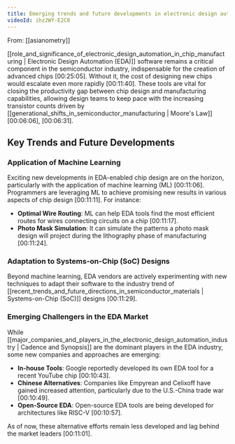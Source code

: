 ```yaml
---
title: Emerging trends and future developments in electronic design automation
videoId: ihz2WY-E2C8
---
```


From: [[asianometry]] <br/> 

[[role_and_significance_of_electronic_design_automation_in_chip_manufacturing | Electronic Design Automation (EDA)]] software remains a critical component in the semiconductor industry, indispensable for the creation of advanced chips <a class="yt-timestamp" data-t="00:25:05">[00:25:05]</a>. Without it, the cost of designing new chips would escalate even more rapidly <a class="yt-timestamp" data-t="00:11:40">[00:11:40]</a>. These tools are vital for closing the productivity gap between chip design and manufacturing capabilities, allowing design teams to keep pace with the increasing transistor counts driven by [[generational_shifts_in_semiconductor_manufacturing | Moore's Law]] <a class="yt-timestamp" data-t="00:06:06">[00:06:06]</a>, <a class="yt-timestamp" data-t="00:06:31">[00:06:31]</a>.

## Key Trends and Future Developments

### Application of Machine Learning
Exciting new developments in EDA-enabled chip design are on the horizon, particularly with the application of machine learning (ML) <a class="yt-timestamp" data-t="00:11:06">[00:11:06]</a>. Programmers are leveraging ML to achieve promising new results in various aspects of chip design <a class="yt-timestamp" data-t="00:11:11">[00:11:11]</a>. For instance:
*   **Optimal Wire Routing**: ML can help EDA tools find the most efficient routes for wires connecting circuits on a chip <a class="yt-timestamp" data-t="00:11:17">[00:11:17]</a>.
*   **Photo Mask Simulation**: It can simulate the patterns a photo mask design will project during the lithography phase of manufacturing <a class="yt-timestamp" data-t="00:11:24">[00:11:24]</a>.

### Adaptation to Systems-on-Chip (SoC) Designs
Beyond machine learning, EDA vendors are actively experimenting with new techniques to adapt their software to the industry trend of [[recent_trends_and_future_directions_in_semiconductor_materials | Systems-on-Chip (SoC)]] designs <a class="yt-timestamp" data-t="00:11:29">[00:11:29]</a>.

### Emerging Challengers in the EDA Market
While [[major_companies_and_players_in_the_electronic_design_automation_industry | Cadence and Synopsis]] are the dominant players in the EDA industry, some new companies and approaches are emerging:
*   **In-house Tools**: Google reportedly developed its own EDA tool for a recent YouTube chip <a class="yt-timestamp" data-t="00:10:43">[00:10:43]</a>.
*   **Chinese Alternatives**: Companies like Empyrean and Celixoff have gained increased attention, particularly due to the U.S.-China trade war <a class="yt-timestamp" data-t="00:10:49">[00:10:49]</a>.
*   **Open-Source EDA**: Open-source EDA tools are being developed for architectures like RISC-V <a class="yt-timestamp" data-t="00:10:57">[00:10:57]</a>.

As of now, these alternative efforts remain less developed and lag behind the market leaders <a class="yt-timestamp" data-t="00:11:01">[00:11:01]</a>.